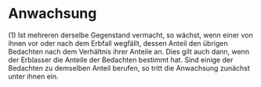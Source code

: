 # Anwachsung

(1) Ist mehreren derselbe Gegenstand vermacht, so wächst, wenn einer von ihnen vor oder nach dem Erbfall wegfällt, dessen Anteil den übrigen Bedachten nach dem Verhältnis ihrer Anteile an. Dies gilt auch dann, wenn der Erblasser die Anteile der Bedachten bestimmt hat. Sind einige der Bedachten zu demselben Anteil berufen, so tritt die Anwachsung zunächst unter ihnen ein.